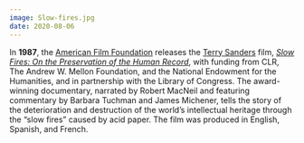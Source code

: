 ```yaml
---
image: Slow-fires.jpg
date: 2020-08-06
---
```


In **1987**, the [American Film Foundation](http://www.americanfilmfoundation.com/index.shtml) releases the [Terry Sanders](http://www.americanfilmfoundation.com/terrysanders.html) film, _[Slow Fires: On the Preservation of the Human Record](http://www.americanfilmfoundation.com/order/slow_fires.shtml)_, with funding from CLR, The Andrew W. Mellon Foundation, and the National Endowment for the Humanities, and in partnership with the Library of Congress. The award-winning documentary, narrated by Robert MacNeil and featuring commentary by Barbara Tuchman and James Michener, tells the story of the deterioration and destruction of the world’s intellectual heritage through the “slow fires” caused by acid paper. The film was produced in English, Spanish, and French.